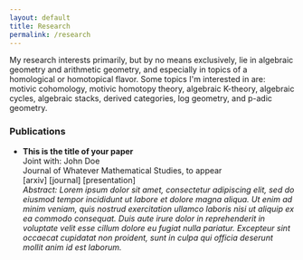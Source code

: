 ```yaml
---
layout: default
title: Research
permalink: /research
---
```


My research interests primarily, but by no means exclusively, lie in algebraic geometry and arithmetic geometry, and especially in topics of a homological or homotopical flavor. Some topics I'm interested in are: motivic cohomology, motivic homotopy theory, algebraic K-theory, algebraic cycles, algebraic stacks, derived categories, log geometry, and p-adic geometry. 

### Publications
- **This is the title of your paper**  
Joint with: John Doe  
Journal of Whatever Mathematical Studies, to appear  
[arxiv] [journal] [presentation]  
*Abstract: Lorem ipsum dolor sit amet, consectetur adipiscing elit, sed do eiusmod tempor incididunt ut labore et dolore magna aliqua. Ut enim ad minim veniam, quis nostrud exercitation ullamco laboris nisi ut aliquip ex ea commodo consequat. Duis aute irure dolor in reprehenderit in voluptate velit esse cillum dolore eu fugiat nulla pariatur. Excepteur sint occaecat cupidatat non proident, sunt in culpa qui officia deserunt mollit anim id est laborum.*
